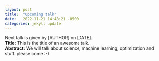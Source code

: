 ```yaml
---
layout: post
title:  "Upcoming talk"
date:   2022-11-21 14:48:21 -0500
categories: jekyll update
---
```


Next talk is given by [AUTHOR] on [DATE].\
**Title:** This is the title of an awesome talk.\
**Abstract:** We will talk about science, machine learning, optimization and stuff. please come :-)